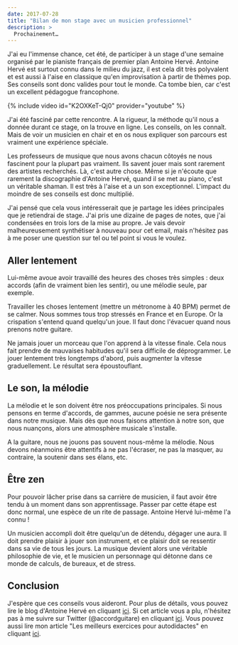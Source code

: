 ```yaml
---
date: 2017-07-28
title: "Bilan de mon stage avec un musicien professionnel"
description: >
  Prochainement…
---
```


J'ai eu l'immense chance, cet été, de participer à un stage d'une semaine 
organisé par le pianiste français de premier plan Antoine Hervé. Antoine Hervé 
est surtout connu dans le milieu du jazz, il est cela dit très polyvalent et 
est aussi à l'aise en classique qu'en improvisation à partir de thèmes pop. Ses 
conseils sont donc valides pour tout le monde. Ca tombe bien, car c'est un 
excellent pédagogue francophone.

{% include video id="K2OXKeT-Qj0" provider="youtube" %}

J'ai été fasciné par cette rencontre. A la rigueur, la méthode qu'il nous a 
donnée durant ce stage, on la trouve en ligne. Les conseils, on les connaît. 
Mais de voir un musicien en chair et en os nous expliquer son parcours est 
vraiment une expérience spéciale.

Les professeurs de musique que nous avons chacun côtoyés ne nous fascinent pour 
la plupart pas vraiment. Ils savent jouer mais sont rarement des artistes 
recherchés. Là, c'est autre chose. Même si je n'écoute que rarement la 
discographie d'Antoine Hervé, quand il se met au piano, c'est un véritable 
shaman. Il est très à l'aise et a un son exceptionnel. L'impact du moindre de 
ses conseils est donc multiplié.

J'ai pensé que cela vous intéresserait que je partage les idées principales que 
je retiendrai de stage. J'ai pris une dizaine de pages de notes, que j'ai 
condensées en trois lors de la mise au propre. Je vais devoir malheureusement 
synthétiser à nouveau pour cet email, mais n'hésitez pas à me poser une 
question sur tel ou tel point si vous le voulez.

## Aller lentement

Lui-même avoue avoir travaillé des heures des choses très simples : deux 
accords (afin de vraiment bien les sentir), ou une mélodie seule, par exemple.

Travailler les choses lentement (mettre un métronome à 40 BPM) permet de se 
calmer. Nous sommes tous trop stressés en France et en Europe. Or la crispation 
s'entend quand quelqu'un joue. Il faut donc l'évacuer quand nous prenons notre 
guitare.

Ne jamais jouer un morceau que l'on apprend à la vitesse finale. Cela nous fait 
prendre de mauvaises habitudes qu'il sera difficile de déprogrammer. Le jouer 
lentement très longtemps d'abord, puis augmenter la vitesse graduellement. Le 
résultat sera époustouflant.

## Le son, la mélodie

La mélodie et le son doivent être nos préoccupations principales. Si nous 
pensons en terme d'accords, de gammes, aucune poésie ne sera présente dans 
notre musique. Mais dès que nous faisons attention à notre son, que nous 
nuançons, alors une atmosphère musicale s'installe.

A la guitare, nous ne jouons pas souvent nous-même la mélodie. Nous devons 
néanmoins être attentifs à ne pas l'écraser, ne pas la masquer, au contraire, 
la soutenir dans ses élans, etc.

## Être zen

Pour pouvoir lâcher prise dans sa carrière de musicien, il faut avoir être 
tendu à un moment dans son apprentissage. Passer par cette étape est donc 
normal, une espèce de un rite de passage. Antoine Hervé lui-même l'a connu !

Un musicien accompli doit être quelqu'un de détendu, dégager une aura. Il doit 
prendre plaisir à jouer son instrument, et ce plaisir doit se ressentir dans sa 
vie de tous les jours. La musique devient alors une véritable philosophie de 
vie, et le musicien un personnage qui détonne dans ce monde de calculs, de 
bureaux, et de stress.

## Conclusion

J'espère que ces conseils vous aideront. Pour plus de détails, vous pouvez lire 
le blog d'Antoine Hervé en cliquant [ici][blog]. Si cet article vous a plu, 
n'hésitez pas à me suivre sur Twitter (@accordguitare) en cliquant 
[ici][twitter]. Vous pouvez aussi lire mon article "Les meilleurs exercices 
pour autodidactes" en cliquant [ici][autodidactes].

[blog]:https://blog.antoineherve.com/
[twitter]:https://twitter.com/accordguitare
[autodidactes]:/les-meilleurs-exercices-pour-autodidactes/
